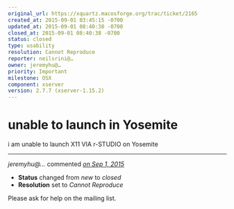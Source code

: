 ```yaml
---
original_url: https://xquartz.macosforge.org/trac/ticket/2165
created_at: 2015-09-01 03:45:15 -0700
updated_at: 2015-09-01 08:40:38 -0700
closed_at: 2015-09-01 08:40:38 -0700
status: closed
type: usability
resolution: Cannot Reproduce
reporter: neilsrini@…
owner: jeremyhu@…
priority: Important
milestone: OSX
component: xserver
version: 2.7.7 (xserver-1.15.2)
---
```


unable to launch in Yosemite
============================


i am unable to launch X11 VIA r-STUDIO on Yosemite



---

*jeremyhu@…* commented *[on Sep 1, 2015](https://xquartz.macosforge.org/trac/ticket/2165#comment:1 "September 1, 2015 at 8:40 AM PDT")*

-   **Status** changed from *new* to *closed*
-   **Resolution** set to *Cannot Reproduce*

Please ask for help on the mailing list.



